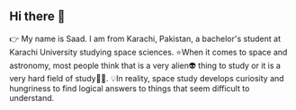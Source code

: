 ## Hi there 👋

  👉 My name is Saad. I am from Karachi, Pakistan, a bachelor's student at Karachi University studying space sciences. ⭐When it comes to space and astronomy, most people think that is a very alien👽 thing to study or it is a very hard field of study🤷‍♂️. 💡In reality, space study develops curiosity and hungriness to find logical answers to things that seem difficult to understand.

<!--
**saad299/saad299** is a ✨ _special_ ✨ repository because its `README.md` (this file) appears on your GitHub profile.

Here are some ideas to get you started:

- 🔭 I’m currently working on ...
- 🌱 I’m currently learning ...
- 👯 I’m looking to collaborate on ...
- 🤔 I’m looking for help with ...
- 💬 Ask me about ...
- 📫 How to reach me: ...
- 😄 Pronouns: ...
- ⚡ Fun fact: ...
-->
